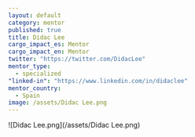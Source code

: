 ```yaml
---
layout: default
category: mentor
published: true
title: Didac Lee
cargo_impact_es: Mentor
cargo_impact_en: Mentor
twitter: "https://twitter.com/DidacLee"
mentor_type: 
  - specialized
"linked-in": "https://www.linkedin.com/in/didaclee"
mentor_country: 
  - Spain
image: /assets/Didac Lee.png
---
```


![Didac Lee.png](/assets/Didac Lee.png)
